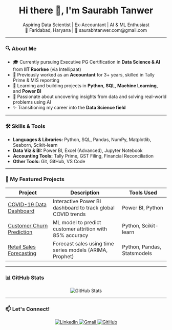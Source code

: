 <h1 align="center">Hi there 👋, I'm Saurabh Tanwer</h1>

<p align="center">
  Aspiring Data Scientist | Ex-Accountant | AI & ML Enthusiast  
  <br>
  📍 Faridabad, Haryana | 📧 saurabhtanwer.com@gmail.com
</p>

---

### 🔍 About Me

- 🎓 Currently pursuing Executive PG Certification in **Data Science & AI** from **IIT Roorkee** (via Intellipaat)
- 💼 Previously worked as an **Accountant** for 3+ years, skilled in Tally Prime & MIS reporting
- 🌱 Learning and building projects in **Python**, **SQL**, **Machine Learning**, and **Power BI**
- 🧠 Passionate about uncovering insights from data and solving real-world problems using AI
- ✨ Transitioning my career into the **Data Science field**

---

### 🛠 Skills & Tools

- **Languages & Libraries:** Python, SQL, Pandas, NumPy, Matplotlib, Seaborn, Scikit-learn  
- **Data Viz & BI:** Power BI, Excel (Advanced), Jupyter Notebook  
- **Accounting Tools:** Tally Prime, GST Filing, Financial Reconciliation  
- **Other Tools:** Git, GitHub, VS Code

---

### 📂 My Featured Projects

| Project | Description | Tools Used |
|--------|-------------|-------------|
| [COVID-19 Data Dashboard](https://github.com/mrsaurabhtanwer/covid19-dashboard) | Interactive Power BI dashboard to track global COVID trends | Power BI, Python |
| [Customer Churn Prediction](https://github.com/mrsaurabhtanwer/churn-prediction) | ML model to predict customer attrition with 85% accuracy | Python, Scikit-learn |
| [Retail Sales Forecasting](https://github.com/mrsaurabhtanwer/retail-sales-forecast) | Forecast sales using time series models (ARIMA, Prophet) | Python, Pandas, Statsmodels |

---

### 📊 GitHub Stats

<p align="center">
  <img src="https://github-readme-stats.vercel.app/api?username=mrsaurabhtanwer&show_icons=true&theme=tokyonight" alt="GitHub Stats" />
</p>

---

### 📫 Let's Connect!

<p align="center">
  <a href="https://www.linkedin.com/in/saurabh-tanwer-accountant-datascience/">
    <img src="https://img.shields.io/badge/LinkedIn-blue?logo=linkedin&style=for-the-badge" alt="LinkedIn" />
  </a>
  <a href="mailto:saurabhtanwer.com@gmail.com">
    <img src="https://img.shields.io/badge/Gmail-red?logo=gmail&style=for-the-badge" alt="Gmail" />
  </a>
  <a href="https://github.com/mrsaurabhtanwer">
    <img src="https://img.shields.io/badge/GitHub-black?logo=github&style=for-the-badge" alt="GitHub" />
  </a>
</p>
